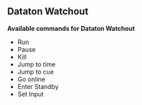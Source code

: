 ## Dataton Watchout

**Available commands for Dataton Watchout**

* Run
* Pause
* Kill
* Jump to time
* Jump to cue
* Go online
* Enter Standby
* Set Input
